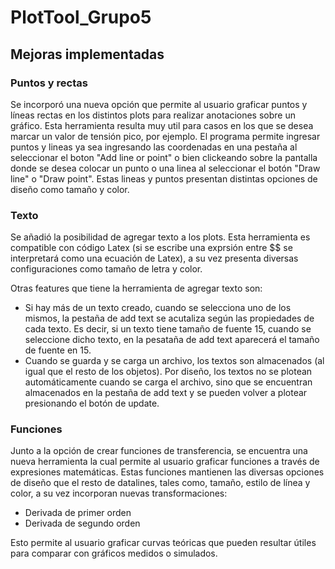 # PlotTool_Grupo5 

## Mejoras implementadas
### Puntos y rectas

Se incorporó una nueva opción que permite al usuario graficar puntos y líneas rectas en los distintos plots para realizar anotaciones sobre un gráfico. Esta herramienta resulta muy util para casos en los que se desea marcar un valor de tensión pico, por ejemplo.
El programa permite ingresar puntos y lineas ya sea ingresando las coordenadas en una pestaña al seleccionar el boton "Add line or point" o bien clickeando sobre la pantalla donde se desea colocar un punto o una linea al seleccionar el botón "Draw line" o "Draw point". Estas lineas y puntos presentan distintas opciones de diseño como tamaño y color.

### Texto

Se añadió la posibilidad de agregar texto a los plots. Esta herramienta es compatible con código Latex (si se escribe una exprsión entre $$ se interpretará como una ecuación de Latex), a su vez presenta diversas configuraciones como tamaño de letra y color.

Otras features que tiene la herramienta de agregar texto son:
- Si hay más de un texto creado, cuando se selecciona uno de los mismos, la pestaña de add text se acutaliza según las propiedades de cada texto. Es decir, si un texto tiene tamaño de fuente 15, cuando se seleccione dicho texto, en la pesataña de add text aparecerá el tamaño de fuente en 15.
- Cuando se guarda y se carga un archivo, los textos son almacenados (al igual que el resto de los objetos). Por diseño, los textos no se plotean automáticamente cuando se carga el archivo, sino que se encuentran almacenados en la pestaña de add text y se pueden volver a plotear presionando el botón de update.

### Funciones

Junto a la opción de crear funciones de transferencia, se encuentra una nueva herramienta la cual permite al usuario graficar funciones a través de expresiones matemáticas. Estas funciones mantienen las diversas opciones de diseño que el resto de datalines, tales como, tamaño, estilo de línea y color, a su vez incorporan nuevas transformaciones:
- Derivada de primer orden
- Derivada de segundo orden

Esto permite al usuario graficar curvas teóricas que pueden resultar útiles para comparar con gráficos medidos o simulados.
